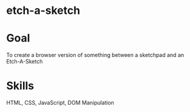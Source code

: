 # etch-a-sketch

# Goal
To create a browser version of something between a sketchpad and an Etch-A-Sketch

# Skills

HTML, CSS, JavaScript, DOM Manipulation